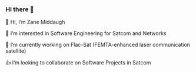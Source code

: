 ### Hi there 👋

👋 Hi, I’m Zane Middaugh

👀 I’m interested in Software Engineering for Satcom and Networks

🌱 I’m currently working on Flac-Sat (FEMTA-enhanced laser communication satellite)

 👍 I’m looking to collaborate on Software Projects in Satcom

